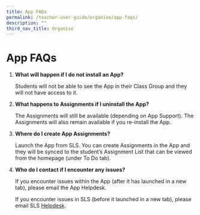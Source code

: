 ```yaml
---
title: App FAQs
permalink: /teacher-user-guide/organise/app-faqs/
description: ""
third_nav_title: Organise
---
```

<h1>App FAQs</h1>

<ol>
  <li>
    <strong>What will happen if I do not install an App?</strong>
    <p>Students will not be able to see the App in their Class Group and they will not have access to it.</p>
  </li>
  <li>
    <strong>What happens to Assignments if I uninstall the App?</strong>
    <p>The Assignments will still be available (depending on App Support). The Assignments will also remain available if you re-install the App.</p>
  </li>
  <li>
    <strong>Where do I create App Assignments?</strong>
    <p>Launch the App from SLS. You can create Assignments in the App and they will be synced to the student’s Assignment List that can be viewed from the homepage (under To Do tab).</p>
  </li>
  <li>
    <strong>Who do I contact if I encounter any issues?</strong>
    <p>If you encounter issues within the App (after it has launched in a new tab), please email the App Helpdesk.</p>
    <p>If you encounter issues in SLS (before it launched in a new tab), please email SLS&nbsp;<a href="https://docs.learning.moe.edu.sg/sls-user-guide/vle/logintroubleshooting/LoginTroubleshooting/ContactSLSHelpdesk.html">Helpdesk</a>.</p>
  </li>
</ol>